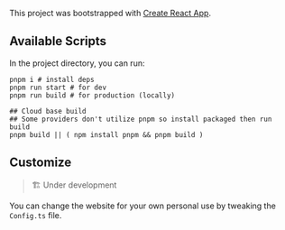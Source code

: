This project was bootstrapped with
[Create React App](https://github.com/facebook/create-react-app).

## Available Scripts

In the project directory, you can run:

```
pnpm i # install deps
pnpm run start # for dev
pnpm run build # for production (locally)

## Cloud base build
## Some providers don't utilize pnpm so install packaged then run build
pnpm build || ( npm install pnpm && pnpm build )
```

## Customize

> 🏗️ Under development

You can change the website for your own personal use by tweaking the `Config.ts`
file.
